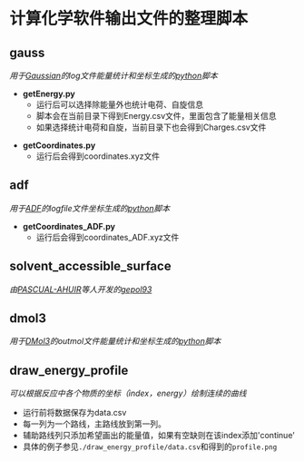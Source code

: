 # 计算化学软件输出文件的整理脚本

## gauss
*用于[Gaussian](https://gaussian.com/)的log文件能量统计和坐标生成的[python](https://www.python.org/)脚本*

* **getEnergy.py**
  * 运行后可以选择除能量外也统计电荷、自旋信息  
  * 脚本会在当前目录下得到Energy.csv文件，里面包含了能量相关信息  
  * 如果选择统计电荷和自旋，当前目录下也会得到Charges.csv文件  

- **getCoordinates.py**  
  - 运行后会得到coordinates.xyz文件  

## adf
*用于[ADF](https://www.scm.com/product/adf/)的logfile文件坐标生成的[python](https://www.python.org/)脚本*  

* **getCoordinates_ADF.py**
  * 运行后会得到coordinates_ADF.xyz文件 
  
## solvent_accessible_surface
*由[PASCUAL-AHUIR]( https://doi.org/10.1002/jcc.540151009)等人开发的[gepol93](http://server.ccl.net/cca/software/SOURCES/FORTRAN/molecular_surface/gepol93/index.shtml)*

## dmol3
*用于[DMol3](http://molscience.com/software/DMol3)的outmol文件能量统计和坐标生成的[python](https://www.python.org/)脚本*

## draw_energy_profile
*可以根据反应中各个物质的坐标（index，energy）绘制连续的曲线*
* 运行前将数据保存为data.csv
* 每一列为一个路线，主路线放到第一列。
* 辅助路线列只添加希望画出的能量值，如果有空缺则在该index添加'continue'
* 具体的例子参见`./draw_energy_profile/data.csv`和得到的`profile.png`
